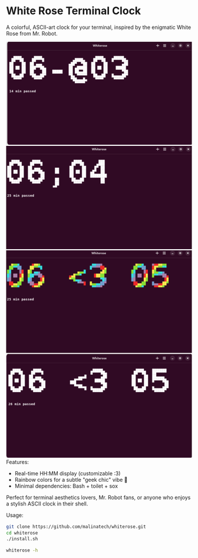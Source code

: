# White Rose Terminal Clock

A colorful, ASCII-art clock for your terminal, inspired by the enigmatic White Rose from Mr. Robot.

![White Rose Clock](images/clock0.png)
![White Rose Clock](images/clock1.png)
![White Rose Clock](images/clock2.png)
![White Rose Clock](images/clock3.png)
Features:
- Real-time HH:MM display (customizable :3) 
- Rainbow colors for a subtle "geek chic" vibe 🌈
- Minimal dependencies: Bash + toilet + sox

Perfect for terminal aesthetics lovers, Mr. Robot fans, or anyone who enjoys a stylish ASCII clock in their shell.

Usage:
```bash
git clone https://github.com/malinatech/whiterose.git
cd whiterose
./install.sh

```

```bash
whiterose -h
```
